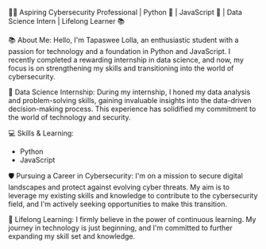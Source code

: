 👨‍💻 Aspiring Cybersecurity Professional | Python 🐍 | JavaScript 🚀 | Data Science Intern | Lifelong Learner 📚

📚 About Me:
Hello, I'm Tapaswee Lolla, an enthusiastic student with a passion for technology and a foundation in Python and JavaScript. I recently completed a rewarding internship in data science, and now, my focus is on strengthening my skills and transitioning into the world of cybersecurity.

💼 Data Science Internship:
During my internship, I honed my data analysis and problem-solving skills, gaining invaluable insights into the data-driven decision-making process. This experience has solidified my commitment to the world of technology and security.

💻 Skills & Learning:
- Python 
- JavaScript 

🛡️ Pursuing a Career in Cybersecurity:
I'm on a mission to secure digital landscapes and protect against evolving cyber threats. My aim is to leverage my existing skills and knowledge to contribute to the cybersecurity field, and I'm actively seeking opportunities to make this transition.

🌱 Lifelong Learning:
I firmly believe in the power of continuous learning. My journey in technology is just beginning, and I'm committed to further expanding my skill set and knowledge.



<!---
Tapaswee15/Tapaswee15 is a ✨ special ✨ repository because its `README.md` (this file) appears on your GitHub profile.
You can click the Preview link to take a look at your changes.
--->

